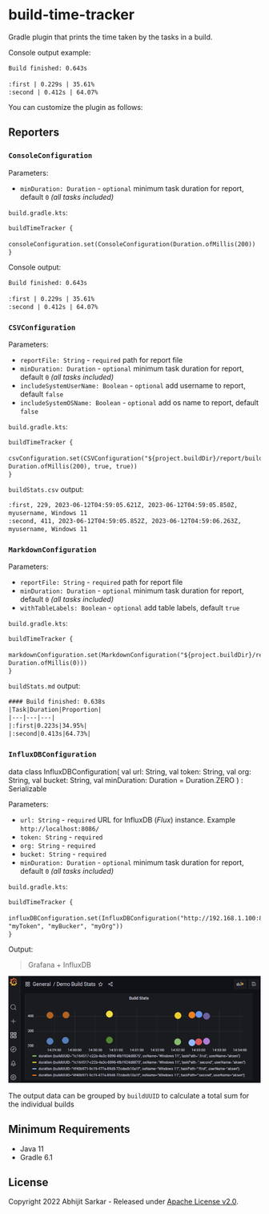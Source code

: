 # build-time-tracker

Gradle plugin that prints the time taken by the tasks in a build.

Console output example:
```
Build finished: 0.643s

:first | 0.229s | 35.61%
:second | 0.412s | 64.07%
```

You can customize the plugin as follows:

## Reporters
### `ConsoleConfiguration`

Parameters:
* `minDuration: Duration` - `optional` minimum task duration for report, default `0` *(all tasks included)*

`build.gradle.kts`: 
```
buildTimeTracker {
    consoleConfiguration.set(ConsoleConfiguration(Duration.ofMillis(200))
}
```

Console output:
```
Build finished: 0.643s

:first | 0.229s | 35.61%
:second | 0.412s | 64.07%
```

### `CSVConfiguration`

Parameters:
* `reportFile: String` - `required` path for report file
* `minDuration: Duration` - `optional` minimum task duration for report, default `0` *(all tasks included)*
* `includeSystemUserName: Boolean` - `optional` add username to report, default `false`
* `includeSystemOSName: Boolean` - `optional` add os name to report, default `false`

`build.gradle.kts`:
```
buildTimeTracker {
    csvConfiguration.set(CSVConfiguration("${project.buildDir}/report/buildStats.csv", Duration.ofMillis(200), true, true)) 
}
```

`buildStats.csv` output:
```
:first, 229, 2023-06-12T04:59:05.621Z, 2023-06-12T04:59:05.850Z, myusername, Windows 11
:second, 411, 2023-06-12T04:59:05.852Z, 2023-06-12T04:59:06.263Z, myusername, Windows 11
```

### `MarkdownConfiguration`

Parameters:
* `reportFile: String` - `required` path for report file
* `minDuration: Duration` - `optional` minimum task duration for report, default `0` *(all tasks included)*
* `withTableLabels: Boolean` - `optional` add table labels, default `true`

`build.gradle.kts`:
```
buildTimeTracker {
    markdownConfiguration.set(MarkdownConfiguration("${project.buildDir}/report/buildStats.md", Duration.ofMillis(0))) 
}
```

`buildStats.md` output:
```
#### Build finished: 0.638s
|Task|Duration|Proportion|
|---|---|---|
|:first|0.223s|34.95%|
|:second|0.413s|64.73%|
```

### `InfluxDBConfiguration`

data class InfluxDBConfiguration(
val url: String,
val token: String,
val org: String,
val bucket: String,
val minDuration: Duration = Duration.ZERO
) : Serializable

Parameters:
* `url: String` - `required` URL for InfluxDB (*Flux*) instance. Example `http://localhost:8086/`
* `token: String` - `required` 
* `org: String` - `required` 
* `bucket: String` - `required`
* `minDuration: Duration` - `optional` minimum task duration for report, default `0` *(all tasks included)*

`build.gradle.kts`:
```
buildTimeTracker {
    influxDBConfiguration.set(InfluxDBConfiguration("http://192.168.1.100:8086/", "myToken", "myBucker", "myOrg"))              
}
```
Output:

> Grafana + InfluxDB 
> 
![influx_grafana.png](docs%2Fimages%2Finflux_grafana.png)

The output data can be grouped by `buildUUID` to calculate a total sum for the individual builds


## Minimum Requirements
- Java 11
- Gradle 6.1

## License
Copyright 2022 Abhijit Sarkar - Released under [Apache License v2.0](LICENSE).